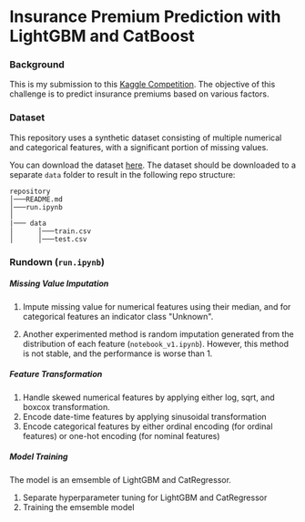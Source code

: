 # Insurance Premium Prediction with LightGBM and CatBoost


### Background

This is my submission to this [Kaggle Competition](https://www.kaggle.com/competitions/playground-series-s4e12).
The objective of this challenge is to predict insurance premiums based on various factors.

### Dataset

This repository uses a synthetic dataset consisting of multiple numerical and categorical features, with a significant portion of missing values.

You can download the dataset [here](https://drive.google.com/drive/folders/1fq4HXWJO6sg-mtbLNcrnQAXPws2KRrDn?usp=drive_link).
The dataset should be downloaded to a separate `data` folder to result in the following repo structure:

```
repository
│───README.md
│───run.ipynb   
│
|─── data
│      │───train.csv
│      │───test.csv
```

### Rundown (`run.ipynb`)

##### Missing Value Imputation
1. Impute missing value for numerical features using their median, and for categorical features an indicator class "Unknown".

2. Another experimented method is random imputation generated from the distribution of each feature (`notebook_v1.ipynb`). However, this method is not stable, and the performance is worse than 1.

##### Feature Transformation
1. Handle skewed numerical features by applying either log, sqrt, and boxcox transformation.
2. Encode date-time features by applying sinusoidal transformation
3. Encode categorical features by either ordinal encoding (for ordinal features) or one-hot encoding (for nominal features)

##### Model Training

The model is an emsemble of LightGBM and CatRegressor. 

1. Separate hyperparameter tuning for LightGBM and CatRegressor
2. Training the emsemble model